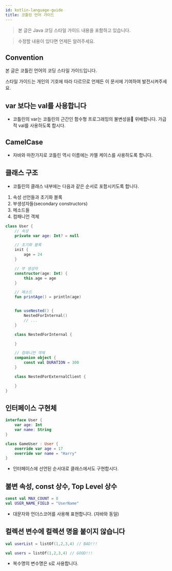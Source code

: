 ```yaml
---
id: kotlin-language-guide
title: 코틀린 언어 가이드
---
```


> 본 글은 Java 코딩 스타일 가이드 내용을 포함하고 있습니다.

> 수정할 내용이 있다면 언제든 알려주세요.

## Convention

본 글은 코틀린 언어의 코딩 스타일 가이드입니다.

스타일 가이드는 개인의 기호에 따라 다르므로 언제든 이 문서에 기여하여 발전시켜주세요.

## var 보다는 val를 사용합니다

- 코틀린의 var는 코틀린의 근간인 함수형 프로그래밍의 불변성을 위배합니다. 가급적 val를 사용하도록 합시다.

## CamelCase

- 자바와 마찬가지로 코틀린 역시 이름에는 카멜 케이스를 사용하도록 합니다.

## 클래스 구조

- 코틀린의 클래스 내부에는 다음과 같은 순서로 포함시키도록 합니다.

1. 속성 선언들과 초기화 블록
2. 부생성자들(secondary constructors)
3. 메소드들
4. 컴패니언 객체

```kotlin
class User {
    // 속성
    private var age: Int? = null

    // 초기화 블록
    init {
        age = 24
    }

    // 부 생성자
    constructor(age: Int) {
        this.age = age
    }

    // 메소드
    fun printAge() = println(age)


    fun useNested() {
        NestedForInternal()
        // ...
    }

    class NestedForInternal {

    }

    // 컴패니언 객체
    companion object {
        const val DURATION = 300
    }

    class NestedForExternalClient {

    }
}
```

## 인터페이스 구현체

```kotlin
interface User {
    var age: Int
    var name: String
}

class GameUser : User {
    override var age = 17
    override var name = "Harry"
}
```

- 인터페이스에 선언된 순서대로 클래스에서도 구현합시다.

## 불변 속성, const 상수, Top Level 상수

```kotlin
const val MAX_COUNT = 8
val USER_NAME_FIELD = "UserName"
```

- 대문자와 언더스코어를 사용해 표현합니다. (자바와 동일)

## 컬렉션 변수에 컬렉션 명을 붙이지 않습니다

```kotlin
val userList = listOf(1,2,3,4) // BAD!!!

val users = listOf(1,2,3,4) // GOOD!!!
```

- 복수명의 변수명은 s로 사용합니다.
